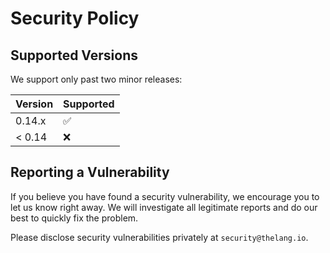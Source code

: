 # Security Policy

## Supported Versions
We support only past two minor releases:

| Version | Supported          |
|:--------|--------------------|
| 0.14.x  | :white_check_mark: |
| < 0.14  | :x:                |

## Reporting a Vulnerability
If you believe you have found a security vulnerability, we encourage you to let us know right away. We will investigate all legitimate reports and do our best to quickly fix the problem.

Please disclose security vulnerabilities privately at `security@thelang.io`.
